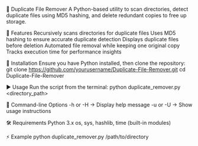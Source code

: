 🚀 Duplicate File Remover
A Python-based utility to scan directories, detect duplicate files using MD5 hashing, and delete redundant copies to free up storage.

📌 Features
Recursively scans directories for duplicate files
Uses MD5 hashing to ensure accurate duplicate detection
Displays duplicate files before deletion
Automated file removal while keeping one original copy
Tracks execution time for performance insights

🔧 Installation
Ensure you have Python installed, then clone the repository:
git clone https://github.com/yourusername/Duplicate-File-Remover.git
cd Duplicate-File-Remover

▶️ Usage
Run the script from the terminal:
python duplicate_remover.py <directory_path>

📖 Command-line Options
-h or -H → Display help message
-u or -U → Show usage instructions

🛠️ Requirements
Python 3.x
os, sys, hashlib, time (built-in modules)

⚡ Example
python duplicate_remover.py /path/to/directory
